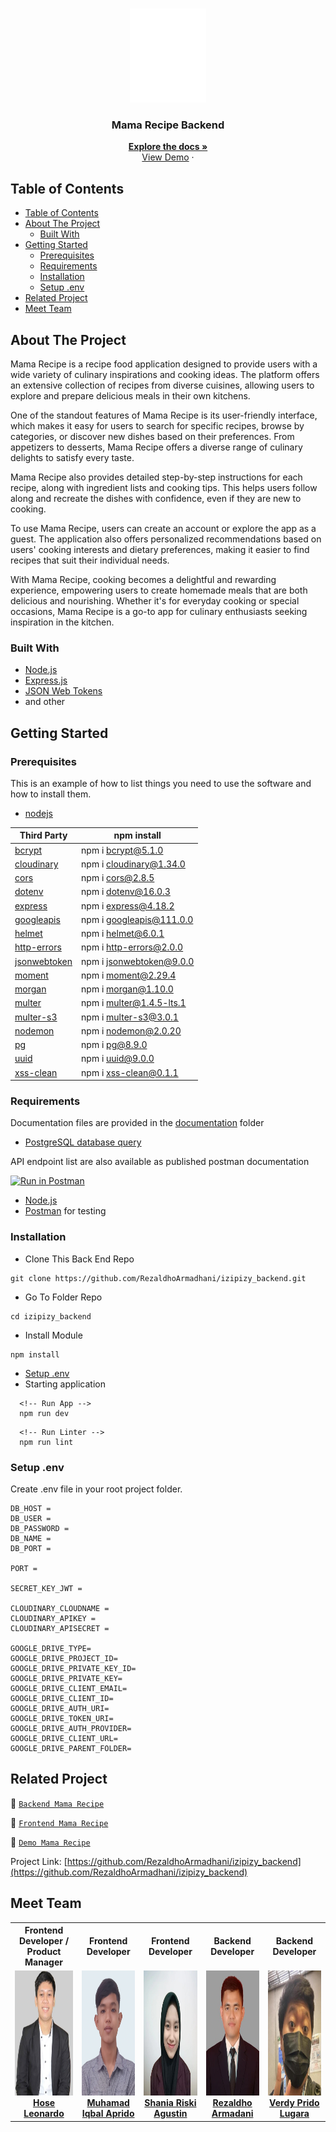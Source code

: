 <br />
<p align="center">
<div align="center">
<img height="150" src="./documentation/logo.png" alt="Mama-Recipe" border="0"/>
</div>
  <h3 align="center">Mama Recipe Backend</h3>
  <p align="center">
    <a href="https://github.com/RezaldhoArmadhani/izipizy_backend"><strong>Explore the docs »</strong></a>
    <br />
    <a href="https://izipizybackend-production.up.railway.app/">View Demo</a>
    ·
  </p>
</p>

<!-- TABLE OF CONTENTS -->

## Table of Contents

- [Table of Contents](#table-of-contents)
- [About The Project](#about-the-project)
  - [Built With](#built-with)
- [Getting Started](#getting-started)
  - [Prerequisites](#prerequisites)
  - [Requirements](#requirements)
  - [Installation](#installation)
  - [Setup .env](#setup-env)
- [Related Project](#related-project)
- [Meet Team](#team)
<!-- ABOUT THE PROJECT -->

## About The Project

Mama Recipe is a recipe food application designed to provide users with a wide variety of culinary inspirations and cooking ideas. The platform offers an extensive collection of recipes from diverse cuisines, allowing users to explore and prepare delicious meals in their own kitchens.

One of the standout features of Mama Recipe is its user-friendly interface, which makes it easy for users to search for specific recipes, browse by categories, or discover new dishes based on their preferences. From appetizers to desserts, Mama Recipe offers a diverse range of culinary delights to satisfy every taste.

Mama Recipe also provides detailed step-by-step instructions for each recipe, along with ingredient lists and cooking tips. This helps users follow along and recreate the dishes with confidence, even if they are new to cooking.

To use Mama Recipe, users can create an account or explore the app as a guest. The application also offers personalized recommendations based on users' cooking interests and dietary preferences, making it easier to find recipes that suit their individual needs.

With Mama Recipe, cooking becomes a delightful and rewarding experience, empowering users to create homemade meals that are both delicious and nourishing. Whether it's for everyday cooking or special occasions, Mama Recipe is a go-to app for culinary enthusiasts seeking inspiration in the kitchen.

### Built With

- [Node.js](https://nodejs.org/en/)
- [Express.js](https://expressjs.com/)
- [JSON Web Tokens](https://jwt.io/)
- and other

<!-- GETTING STARTED -->

## Getting Started

### Prerequisites

This is an example of how to list things you need to use the software and how to install them.

- [nodejs](https://nodejs.org/en/download/)

| Third Party               | npm install                           |
| ------------------------- | ------------------------------------- |
| [bcrypt]                  | npm i bcrypt@5.1.0                     |
| [cloudinary]              | npm i cloudinary@1.34.0                |
| [cors]                    | npm i cors@2.8.5                       |
| [dotenv]                  | npm i dotenv@16.0.3                     |
| [express]                 | npm i express@4.18.2                    |
| [googleapis]              | npm i googleapis@111.0.0                |
| [helmet]                  | npm i helmet@6.0.1                      |
| [http-errors]             | npm i http-errors@2.0.0                 |
| [jsonwebtoken]            | npm i jsonwebtoken@9.0.0                |
| [moment]                  | npm i moment@2.29.4                     |
| [morgan]                  | npm i morgan@1.10.0                     |
| [multer]                  | npm i multer@1.4.5-lts.1                 |
| [multer-s3]               | npm i multer-s3@3.0.1                   |
| [nodemon]                 | npm i nodemon@2.0.20                    |
| [pg]                      | npm i pg@8.9.0                          |
| [uuid]                    | npm i uuid@9.0.0                        |
| [xss-clean]               | npm i xss-clean@0.1.1                   |

[bcrypt]: https://www.npmjs.com/package/bcrypt
[cloudinary]: https://www.npmjs.com/package/cloudinary
[cors]: https://www.npmjs.com/package/cors
[dotenv]: https://www.npmjs.com/package/dotenv
[express]: http://expressjs.com
[googleapis]: https://www.npmjs.com/package/googleapis
[helmet]: https://www.npmjs.com/package/helmet
[http-errors]: https://www.npmjs.com/package/http-errors
[jsonwebtoken]: https://www.npmjs.com/package/jsonwebtoken
[moment]: https://www.npmjs.com/package/moment
[morgan]: https://www.npmjs.com/package/morgan
[multer]: https://www.npmjs.com/package/multer
[multer-s3]: https://www.npmjs.com/package/multer-s3
[nodemon]: https://www.npmjs.com/package/nodemon
[pg]: https://node-postgres.com
[uuid]: https://www.npmjs.com/package/uuid
[xss-clean]: https://www.npmjs.com/package/xss-clean

### Requirements

Documentation files are provided in the [documentation](./documentation) folder

- [PostgreSQL database query](./query.sql)

API endpoint list are also available as published postman documentation

[![Run in Postman](https://run.pstmn.io/button.svg)](https://documenter.getpostman.com/view/24895506/2s93eR5bCp)

- [Node.js](https://nodejs.org/en/)
- [Postman](https://www.getpostman.com/) for testing

### Installation

- Clone This Back End Repo

```
git clone https://github.com/RezaldhoArmadhani/izipizy_backend.git
```

- Go To Folder Repo

```
cd izipizy_backend
```

- Install Module

```
npm install
```

- <a href="#setup-env">Setup .env</a>
- Starting application

```
  <!-- Run App -->
  npm run dev
```

```
  <!-- Run Linter -->
  npm run lint
```

### Setup .env

Create .env file in your root project folder.

```
DB_HOST =
DB_USER =
DB_PASSWORD =
DB_NAME =
DB_PORT =

PORT =

SECRET_KEY_JWT =

CLOUDINARY_CLOUDNAME = 
CLOUDINARY_APIKEY =
CLOUDINARY_APISECRET =

GOOGLE_DRIVE_TYPE=
GOOGLE_DRIVE_PROJECT_ID=
GOOGLE_DRIVE_PRIVATE_KEY_ID=
GOOGLE_DRIVE_PRIVATE_KEY=
GOOGLE_DRIVE_CLIENT_EMAIL=
GOOGLE_DRIVE_CLIENT_ID=
GOOGLE_DRIVE_AUTH_URI=
GOOGLE_DRIVE_TOKEN_URI=
GOOGLE_DRIVE_AUTH_PROVIDER=
GOOGLE_DRIVE_CLIENT_URL=
GOOGLE_DRIVE_PARENT_FOLDER=
```

## Related Project

:rocket: [`Backend Mama Recipe`](https://github.com/RezaldhoArmadhani/izipizy_backend)

:rocket: [`Frontend Mama Recipe`](https://github.com/RezaldhoArmadhani/izipizy-FE)

:rocket: [`Demo Mama Recipe`](https://jobhub.digty.co.id/)

Project Link: [https://github.com/RezaldhoArmadhani/izipizy_backend](https://github.com/RezaldhoArmadhani/izipizy_backend)

## Meet Team

<center>
  <table align="center">
    <tr >
    <th >Frontend Developer / Product Manager</th>
      <th >Frontend Developer</th>
      <th >Frontend Developer</th>
      <th >Backend Developer</th>
      <th >Backend Developer</th>
    </tr>
    <tr >
      <td align="center">
        <a href="https://github.com/hosealeonardo18">
          <img width="200" height="200" src="./documentation/hosea.jpg" alt=""><br/>
          <b>Hose Leonardo</b>
        </a>
      </td>
      <td align="center">
        <a href="https://github.com/preedok">
          <img width="200" height="200" src="./documentation/iqbal.jpg" alt=""><br/>
          <b>Muhamad Iqbal Aprido</b>
        </a>
      </td>
      <td align="center">
        <a href="https://github.com/Shaniara28">
          <img width="200" height="200" src="./documentation/shania.jpg" alt=""><br/>
          <b>Shania Riski Agustin</b>
        </a>
      </td>
      <td align="center">
        <a href="https://github.com/RezaldhoArmadhani">
          <img width="200" height="200" src="./documentation/aldho.jpg" alt=""><br/>
          <b>Rezaldho Armadani</b>
        </a>
      </td>
      <td align="center">
        <a href="https://github.com/VerdyNordsten">
          <img width="200" height="200" src="./documentation/verdy.jpg" alt=""><br/>
          <b>Verdy Prido Lugara</b>
        </a>
      </td>
    </tr>
  </table>
</center>
